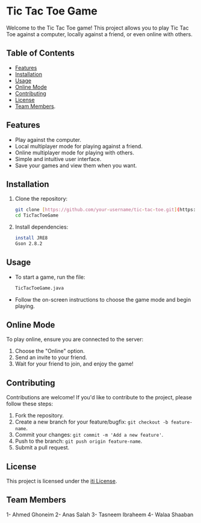 # Tic Tac Toe Game

Welcome to the Tic Tac Toe game! This project allows you to play Tic Tac Toe against a computer, locally against a friend, or even online with others.

## Table of Contents

- [Features](#features)
- [Installation](#installation)
- [Usage](#usage)
- [Online Mode](#online-mode)
- [Contributing](#contributing)
- [License](#license)
- [Team Members](#Team-Members). 

## Features

- Play against the computer.
- Local multiplayer mode for playing against a friend.
- Online multiplayer mode for playing with others.
- Simple and intuitive user interface.
- Save your games and view them when you want.

## Installation

1. Clone the repository:

    ```bash
    git clone [https://github.com/your-username/tic-tac-toe.git](https://github.com/wallashaban/TicTacToeGame.git)
    cd TicTacToeGame
    ```

2. Install dependencies:

    ```bash
    install JRE8
    Gson 2.8.2 
    ```

## Usage

- To start a game, run the file:

    ```bash
    TicTacToeGame.java
    ```

- Follow the on-screen instructions to choose the game mode and begin playing.

## Online Mode

To play online, ensure you are connected to the server:

1. Choose the "Online" option.
2. Send an invite to your friend.
3. Wait for your friend to join, and enjoy the game!

## Contributing

Contributions are welcome! If you'd like to contribute to the project, please follow these steps:

1. Fork the repository.
2. Create a new branch for your feature/bugfix: `git checkout -b feature-name`.
3. Commit your changes: `git commit -m 'Add a new feature'`.
4. Push to the branch: `git push origin feature-name`.
5. Submit a pull request.

## License

This project is licensed under the [iti License](JETS).

## Team Members

1- Ahmed Ghoneim
2- Anas Salah
3- Tasneem Ibraheem
4- Walaa Shaaban
